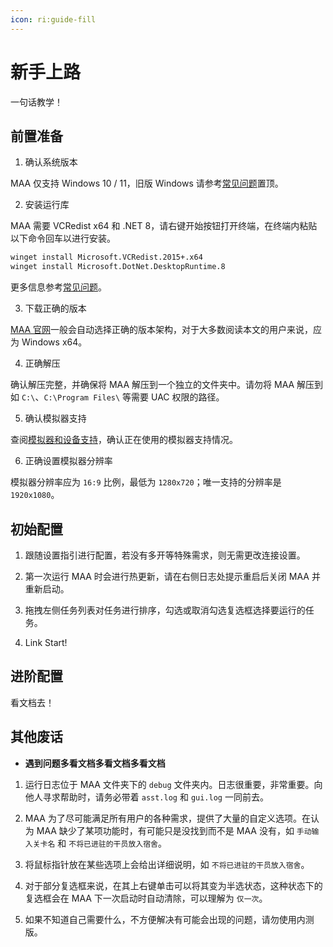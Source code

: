 ```yaml
---
icon: ri:guide-fill
---
```


# 新手上路

一句话教学！

## 前置准备

1. 确认系统版本

MAA 仅支持 Windows 10 / 11，旧版 Windows 请参考[常见问题](常见问题.md)置顶。

2. 安装运行库

MAA 需要 VCRedist x64 和 .NET 8，请右键开始按钮打开终端，在终端内粘贴以下命令回车以进行安装。

```sh
winget install Microsoft.VCRedist.2015+.x64
winget install Microsoft.DotNet.DesktopRuntime.8
```

更多信息参考[常见问题](常见问题.md#可能性-2--运行库问题)。

3. 下载正确的版本

[MAA 官网](https://maa.plus/)一般会自动选择正确的版本架构，对于大多数阅读本文的用户来说，应为 Windows x64。

4. 正确解压

确认解压完整，并确保将 MAA 解压到一个独立的文件夹中。请勿将 MAA 解压到如 `C:\`、`C:\Program Files\` 等需要 UAC 权限的路径。

5. 确认模拟器支持

查阅[模拟器和设备支持](模拟器和设备支持)，确认正在使用的模拟器支持情况。

6. 正确设置模拟器分辨率

模拟器分辨率应为 `16:9` 比例，最低为 `1280x720`；唯一支持的分辨率是 `1920x1080`。

## 初始配置

1. 跟随设置指引进行配置，若没有多开等特殊需求，则无需更改连接设置。

2. 第一次运行 MAA 时会进行热更新，请在右侧日志处提示重启后关闭 MAA 并重新启动。

3. 拖拽左侧任务列表对任务进行排序，勾选或取消勾选复选框选择要运行的任务。

4. Link Start!

## 进阶配置

看文档去！

## 其他废话

- **遇到问题多看文档多看文档多看文档**

1. 运行日志位于 MAA 文件夹下的 `debug` 文件夹内。日志很重要，非常重要。向他人寻求帮助时，请务必带着 `asst.log` 和 `gui.log` 一同前去。

2. MAA 为了尽可能满足所有用户的各种需求，提供了大量的自定义选项。在认为 MAA 缺少了某项功能时，有可能只是没找到而不是 MAA 没有，如 `手动输入关卡名` 和 `不将已进驻的干员放入宿舍`。

3. 将鼠标指针放在某些选项上会给出详细说明，如 `不将已进驻的干员放入宿舍`。

4. 对于部分复选框来说，在其上右键单击可以将其变为半选状态，这种状态下的复选框会在 MAA 下一次启动时自动清除，可以理解为 `仅一次`。

5. 如果不知道自己需要什么，不方便解决有可能会出现的问题，请勿使用内测版。
